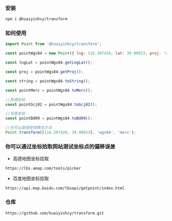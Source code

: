 ### 安装

```bash
npm i @huaiyinhcy/transform
```

### 如何使用

```javascript
import Point from '@huaiyinhcy/transform';

const pointWgs84 = new Point({ lng: 116.397428, lat: 39.90923, proj: 'wgs84' });

const lngLat = pointWgs84.getLngLat();

const proj = pointWgs84.getProj();

const string = pointWgs84.toString();

const pointMerc = pointWgs84.toMerc();

//高德坐标
const pointGcj02 = pointWgs84.toGcj02();

//百度坐标
const pointBd09 = pointWgs84.toBd09();

//也可以直接使用静态方法
Point.transform([116.397428, 39.90923], 'wgs84', 'merc');
```

### 你可以通过坐标拾取网站测试坐标点的偏移误差

-   高德地图坐标拾取

```http request
https://lbs.amap.com/tools/picker
```

-   百度地图坐标拾取

```http request
https://api.map.baidu.com/lbsapi/getpoint/index.html
```

### 仓库

```http request
https://github.com/huaiyinhcy/transform.git
```
